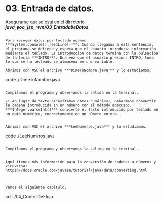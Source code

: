 # 03. Entrada de datos.


Asegurarse que se está en el directorio ***java_poo_jsp_mvn/03_EntradaDeDatos***.
```

Para recoger datos por teclado usamos ***System.console().readLine()***. Cuando llegamos a esta sentencia, el programa se detiene y espera que el usuario introduzca información mediante el teclado. La introducción de datos termina con la pulsación de la tecla ***INTRO***. Una vez que el usuario presiona INTRO, todo lo que se ha tecleado se almacena en una variable.

Abrimos con VSC el archivo ***DimeTuNombre.java*** y lo estudiamos.

```
code ./DimeTuNombre.java
```

Compilamos el programa y observamos la salida en la terminal.

Si en lugar de texto necesitamos datos numéricos, deberemos convertir la cadena introducida en un número con el método adecuado. 
***Integer.parseInt()*** convierte el texto introducido por teclado en un dato numérico, concretamente en un número entero.


Abrimos con VSC el archivo ***LeeNumeros.java*** y lo estudiamos.

```
code ./LeeNumeros.java
```

Compilamos el programa y observamos la salida en la terminal.


Aquí tienes más información para la conversión de cadenas a números y viceversa: https://docs.oracle.com/javase/tutorial/java/data/converting.html



Vamos al siguiente capítulo.
```
cd ../04_ControlDeFlujo
```


